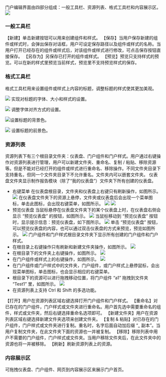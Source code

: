 
门户编辑界面由四部分组成：一般工具栏、资源列表、格式工具栏和内容展示区。
![](//mc.qcloudimg.com/static/img/ccc49f79101d067d7ad441f167b42067/image.png)
### 一般工具栏
【新建】单击新建按钮可以用来创建组件和样式。
【保存】当用户保存新建的组件或样式时，会弹出保存对话框，用户可设定保存路径以及组件或样式的名称。当用户打开已经存在的组件或样式后，对该组件或样式进行修改，可点击保存按钮直接保存。
【另存为】另保存已打开的组件或样式。
【预览】预览只支持样式的预览。可以在新的样式里预览当前样式，预览里不支持预览样式的保存。
### 格式工具栏
格式工具栏用来设置组件或样式上内容的标题，调整标题的样式使其更加美观。

<img src="//mc.qcloudimg.com/static/img/6df0498cae263e68e064e106055088ae/image.png" style="margin:0;"> 实现对标题的字体、大小和样式的设置。

<img src="//mc.qcloudimg.com/static/img/d6f8a8620144f9fe929482f1ffe2d094/image.png" style="margin:0;"> 调整字体对齐方式的设置。

<img src="//mc.qcloudimg.com/static/img/d6b8abf894e0fe134207583071af14d1/image.png" style="margin:0" >设置标题的背景色。

<img src="//mc.qcloudimg.com/static/img/637777a28922a608fc003496f8c5ceb8/image.png" style="margin:0" > 设置标题的前景色。
### 资源列表
资源列表下有三个根目录文件夹：仪表盘、门户组件和门户样式。用户通过右键操作对资源列表进行管理，用户可以新建文件夹、重命名、复制 / 粘贴、移除资源等。但是不能对已经打开的组件或样式进行重命名、移除操作。不同文件夹目录下支持重名，但同一个文件夹目录下不允许重名。文件夹内可以嵌套文件夹。
仪表盘文件夹显示制作报告模块（除了“我的仪表盘”）文件夹下所有创建的仪表盘。
* 右键菜单
在仪表盘根目录，文件夹和仪表盘上右键只有刷新操作，如图所示。
![](//mc.qcloudimg.com/static/img/5e6819e1b60762d23ef0c33495f1f8a9/image.png)
在仪表盘文件夹下的资源上悬停，文件夹或仪表盘后会出现一个菜单图标，单击此图标，会出现右键菜单，如图所示。
![](//mc.qcloudimg.com/static/img/55f813f043b82822e44e592f20f914be/image.png)
![](//mc.qcloudimg.com/static/img/58f10f9893a689b7c895b6dbbe07f2d1/image.png)
* 预览仪表盘
当鼠标悬停在仪表盘文件夹下的某个仪表盘上时，在仪表盘右侧会显示 “预览仪表盘” 的按钮，如图所示。
![](//mc.qcloudimg.com/static/img/69b8167722d752a2c5d6d1e7a6ba7136/image.png)
当鼠标移动到 “预览仪表盘” 按钮时，显示提示信息：预览仪表盘，如下图所示。
![](//mc.qcloudimg.com/static/img/73fb0b1abf4385d3b8d372df82183ed9/image.png)
单击 “预览仪表盘” 按钮，可以预览仪表盘的内容，也可以通过双击仪表盘的方式来预览，预览如图所示。
![](//mc.qcloudimg.com/static/img/5c9304dac66ae2dee1b10dbcf8da439a/image.png)
门户组件和门户样式根目录文件夹下显示所有创建的门户组件和门户样式。
* 在根目录上右键操作只有刷新和新建文件夹操作，如图所示。
![](//mc.qcloudimg.com/static/img/f4d3018fecd33e6d848699b625ea363c/image.png)
* 在根目录下的文件夹上右键操作，如图所示。
![](//mc.qcloudimg.com/static/img/3c235258c4e9065c45d21b4efd3c2c51/image.png)
* 在门户组件或样式上的右键操作，如图所示。
![](//mc.qcloudimg.com/static/img/49caf116d21318fca1b131edd8dec026/image.png)
* 在门户组件或门户样式中的文件夹，门户组件，或门户样式上悬停鼠标，会出现菜单图标，单击图标，也会显示相应的右键菜单。
* 根目录下的资源可以进行拖拽移动位置，将门户组件 “a1” 拖拽到文件夹 “Test1” 里，如图所示。
![](//mc.qcloudimg.com/static/img/3e01a2d11aab791f73ffb0ae1b89b96e/image.png)
* 在资源列表上支持 Ctrl 和 Shift 的多选功能。

【打开】用户在资源列表区域右键选择打开门户组件和门户样式。
【重命名】对已存在的门户组件，门户样式或文件夹进行重命名。用户首先选中需要重命名的组件，样式或文件夹，然后右键选择重命名选项即可。
【新建文件夹】用户在资源列表区域右键选择新建文件夹选项来创建文件夹。
【复制 & 粘贴】对已存在的门户组件，门户样式或文件夹进行复制。重名时，名字后面自动加后缀 “_ 副本”。当用户复制文件夹，在此文件夹下面的资源也一并被复制。
【移除】移除列表中用户不需要的门户组件，门户样式或文件夹。当用户移除文件夹后，在此文件夹中的资源也将一并被移除。
【刷新】刷新资源列表上的资源。
### 内容展示区
可拖拽仪表盘、门户组件、网页到内容展示区来展示门户首页。